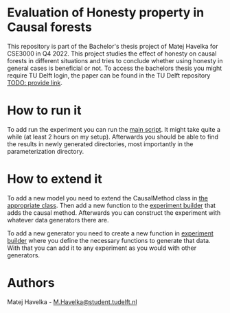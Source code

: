 # Evaluation of Honesty property in Causal forests
This repository is part of the Bachelor's thesis project of Matej Havelka for CSE3000 in Q4 2022. This project studies the effect of honesty 
on causal forests in different situations and tries to conclude whether using honesty in general cases is beneficial or not. 
To access the bachelors thesis you might require TU Delft login, the paper can be found in the TU Delft repository [TODO: provide link]().

# How to run it
To add run the experiment you can run the [main script](sample/main.py). It might take quite a while (at least 2 hours on my setup).
Afterwards you should be able to find the results in newly generated directories, most importantly in the parameterization directory.

# How to extend it
To add a new model you need to extend the CausalMethod class in [the appropriate class](sample/causal_effect_methods.py). Then add a new function to the [experiment builder](sample/experiment.py) that adds the causal method.
Afterwards you can construct the experiment with whatever data generators there are.

To add a new generator you need to create a new function in [experiment builder](sample/experiment.py) where you define the necessary functions to generate that data. With that you can add it to any experiment as you would with other generators.

# Authors
Matej Havelka - M.Havelka@student.tudelft.nl